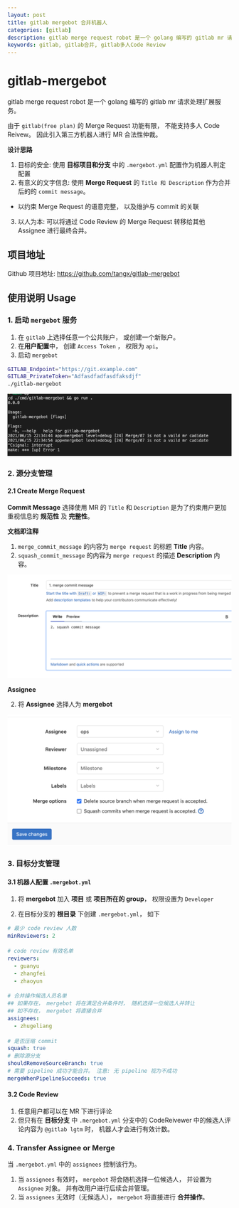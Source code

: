 ```yaml
---
layout: post
title: gitlab mergebot 合并机器人
categories: [gitlab]
description: gitlab merge request robot 是一个 golang 编写的 gitlab mr 请求处理扩展服务。由于 `gitlab(free plan)` 的 Merge Request 功能有限， 不能支持多人 Code Reivew。 因此引入第三方机器人进行 MR 合法性仲裁。
keywords: gitlab, gitlab合并, gitlab多人Code Review
---
```


# gitlab-mergebot

gitlab merge request robot 是一个 golang 编写的 gitlab mr 请求处理扩展服务。

由于 `gitlab(free plan)` 的 Merge Request 功能有限， 不能支持多人 Code Reivew。 因此引入第三方机器人进行 MR 合法性仲裁。

**设计思路**

1. 目标的安全: 使用 **目标项目和分支** 中的 `.mergebot.yml` 配置作为机器人判定配置
2. 有意义的文字信息: 使用 **Merge Request** 的 `Title 和 Description` 作为合并后的的 `commit message`。
  + 以约束 Merge Request 的语意完整， 以及维护与 commit 的关联
3. 以人为本: 可以将通过 Code Review 的 Merge Request 转移给其他 Assignee 进行最终合并。

## 项目地址

Github 项目地址: https://github.com/tangx/gitlab-mergebot

## 使用说明 Usage

### 1. 启动 `mergebot` 服务

1. 在 `gitlab` 上选择任意一个公共账户， 或创建一个新账户。
2. 在**用户配置**中， 创建 `Access Token` ， 权限为 `api`。
3. 启动 `mergebot`

```bash
GITLAB_Endpoint="https://git.example.com"
GITLAB_PrivateToken="Adfasdfadfasdfaksdjf"
./gitlab-mergebot
```

![](/images/post/2021/06/mergebot/make-up.png)

### 2. 源分支管理

#### 2.1 Create Merge Request

**Commit Message** 选择使用 MR 的 `Title` 和 `Description` 是为了约束用户更加重视信息的 **规范性** 及 **完整性**。

**文档即注释**

1. `merge_commit_message` 的内容为 `merge request` 的标题 **Title** 内容。
2. `squash_commit_message` 的内容为 `merge request` 的描述 **Description** 内容。

![commit-message](/images/post/2021/06/mergebot/commit-message.png)

**Assignee**

2. 将 **Assignee** 选择人为 **mergebot**

![assignee-bot](/images/post/2021/06/mergebot/assignee-bot.png)



### 3. 目标分支管理

#### 3.1 机器人配置 `.mergebot.yml`

1. 将 **mergebot** 加入 **项目** 或 **项目所在的 group**， 权限设置为 `Developer`

2. 在目标分支的 **根目录** 下创建 `.mergebot.yml`， 如下

```yaml
# 最少 code review 人数
minReviewers: 2

# code review 有效名单
reviewers:
  - guanyu 
  - zhangfei
  - zhaoyun

# 合并操作候选人员名单
## 如果存在， mergebot 将在满足合并条件时， 随机选择一位候选人并转让
## 如不存在， mergebot 将直接合并
assignees:
  - zhugeliang

# 是否压缩 commit
squash: true
# 删除源分支
shouldRemoveSourceBranch: true
# 需要 pipeline 成功才能合并。 注意: 无 pipeline 视为不成功
mergeWhenPipelineSucceeds: true
```


#### 3.2 Code Review

1. 任意用户都可以在 MR 下进行评论
2. 但只有在 **目标分支** 中 `.mergebot.yml` 分支中的 CodeReivewer 中的候选人评论内容为 `@gitlab lgtm` 时， 机器人才会进行有效计数。

### 4. Transfer Assignee or Merge

当 `.mergebot.yml` 中的 `assignees` 控制该行为。

1. 当 `assignees` 有效时， `mergebot` 将会随机选择一位候选人， 并设置为 `Assignee` 对象。 并有改用户进行后续合并管理。
2. 当 `assignees` 无效时（无候选人）， `mergebot` 将直接进行 **合并操作**。
